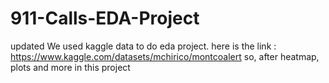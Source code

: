 # 911-Calls-EDA-Project
updated
We used kaggle data to do eda project. here is the link : https://www.kaggle.com/datasets/mchirico/montcoalert
so, after heatmap, plots and more in this project
